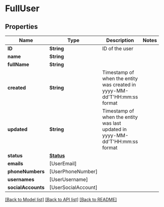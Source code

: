 # FullUser

## Properties
Name | Type | Description | Notes
------------ | ------------- | ------------- | -------------
**ID** | **String** | ID of the user | 
**name** | **String** |  | 
**fullName** | **String** |  | 
**created** | **String** | Timestamp of when the entity was created in yyyy-MM-dd&#39;T&#39;HH:mm:ss format | 
**updated** | **String** | Timestamp of when the entity was last updated in yyyy-MM-dd&#39;T&#39;HH:mm:ss format | 
**status** | [**Status**](Status.md) |  | 
**emails** | [UserEmail] |  | 
**phoneNumbers** | [UserPhoneNumber] |  | 
**usernames** | [UserUsername] |  | 
**socialAccounts** | [UserSocialAccount] |  | 

[[Back to Model list]](../README.md#documentation-for-models) [[Back to API list]](../README.md#documentation-for-api-endpoints) [[Back to README]](../README.md)


